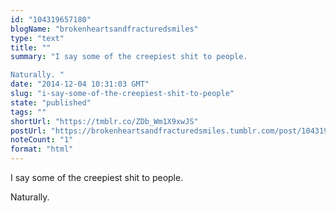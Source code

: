 ```yaml
---
id: "104319657180"
blogName: "brokenheartsandfracturedsmiles"
type: "text"
title: ""
summary: "I say some of the creepiest shit to people. 

Naturally. "
date: "2014-12-04 10:31:03 GMT"
slug: "i-say-some-of-the-creepiest-shit-to-people"
state: "published"
tags: ""
shortUrl: "https://tmblr.co/ZDb_Wm1X9xwJS"
postUrl: "https://brokenheartsandfracturedsmiles.tumblr.com/post/104319657180/i-say-some-of-the-creepiest-shit-to-people"
noteCount: "1"
format: "html"
---
```


I say some of the creepiest shit to people. 

Naturally.